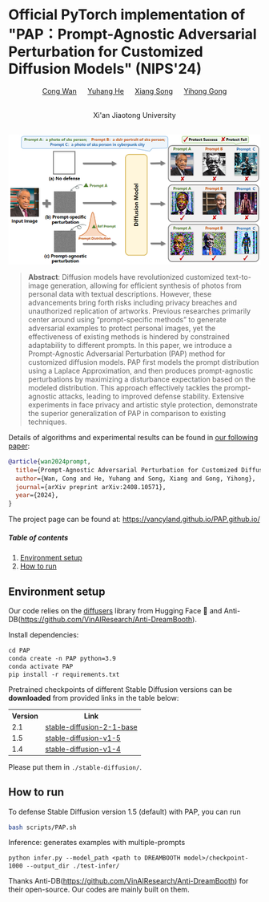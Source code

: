 
# Official PyTorch implementation of "PAP：Prompt-Agnostic Adversarial Perturbation for Customized Diffusion Models"  (NIPS'24)
<a href="https://vancyland.github.io/PAP.github.io/"></a>
<a href="https://www.arxiv.org/abs/2408.10571"></a>


<div align="center">
  
  <a href="https://github.com/vancyland" target="_blank">Cong Wan</a> &emsp;
  <a href="https://scholar.google.com.hk/citations?user=9VCIiVcAAAAJ&hl=zh-CN" target="_blank">Yuhang He</a> &emsp;
  <a href="https://scholar.google.com.hk/citations?hl=zh-CN&user=DnNdGckAAAAJ" target="_blank">Xiang Song</a> &emsp;
  <a href="https://scholar.google.com.hk/citations?user=x2xdU7gAAAAJ&hl=zh-CN" target="_blank">Yihong Gong</a>
  <br> <br>
  
  <a > Xi'an Jiaotong University</a>
</div>
<br>

<div align="center">
    <img width="1000" alt="pipe" src="assets/fig1.2.png"/>
</div>






> **Abstract**: Diffusion models have revolutionized customized text-to-image generation, allowing for efficient synthesis of photos from personal data with textual descriptions. However, these advancements bring forth risks including privacy breaches and unauthorized replication of artworks. Previous researches primarily center around using “prompt-specific methods” to generate adversarial examples to protect personal images, yet the effectiveness of existing methods is hindered by constrained adaptability to different prompts.
In this paper, we introduce a Prompt-Agnostic Adversarial Perturbation (PAP) method for customized diffusion models. PAP first models the prompt distribution using a Laplace Approximation, and then produces prompt-agnostic perturbations by maximizing a disturbance expectation based on the modeled distribution.
This approach effectively tackles the prompt-agnostic attacks, leading to improved defense stability.
Extensive experiments in face privacy and artistic style protection, demonstrate the superior generalization of PAP in comparison to existing techniques. 



Details of algorithms and experimental results can be found in [our following paper](https://www.arxiv.org/abs/2408.10571):
```bibtex
@article{wan2024prompt,
  title={Prompt-Agnostic Adversarial Perturbation for Customized Diffusion Models},
  author={Wan, Cong and He, Yuhang and Song, Xiang and Gong, Yihong},
  journal={arXiv preprint arXiv:2408.10571},
  year={2024},
}
```
The project page can be found at: https://vancyland.github.io/PAP.github.io/


##### Table of contents
1. [Environment setup](#environment-setup)
2. [How to run](#how-to-run)



## Environment setup

Our code relies on the [diffusers](https://github.com/huggingface/diffusers) library from Hugging Face 🤗 and Anti-DB(https://github.com/VinAIResearch/Anti-DreamBooth).

Install dependencies:
```shell
cd PAP
conda create -n PAP python=3.9  
conda activate PAP  
pip install -r requirements.txt  
```

Pretrained checkpoints of different Stable Diffusion versions can be **downloaded** from provided links in the table below:
<table style="width:100%">
  <tr>
    <th>Version</th>
    <th>Link</th>
  </tr>
  <tr>
    <td>2.1</td>
    <td><a href="https://huggingface.co/stabilityai/stable-diffusion-2-1-base">stable-diffusion-2-1-base</a></td>
  </tr>
  <tr>
    <td>1.5</td>
    <td><a href="https://huggingface.co/runwayml/stable-diffusion-v1-5">stable-diffusion-v1-5</a></td>
  </tr>
  <tr>
    <td>1.4</td>
    <td><a href="https://huggingface.co/CompVis/stable-diffusion-v1-4">stable-diffusion-v1-4</a></td>
  </tr>
</table>

Please put them in `./stable-diffusion/`. 

## How to run

To defense Stable Diffusion version 1.5 (default) with PAP, you can run
```bash
bash scripts/PAP.sh
```

Inference: generates examples with multiple-prompts
```
python infer.py --model_path <path to DREAMBOOTH model>/checkpoint-1000 --output_dir ./test-infer/
```

Thanks Anti-DB(https://github.com/VinAIResearch/Anti-DreamBooth) for their open-source. Our codes are mainly built on them.













